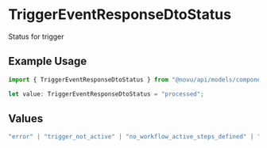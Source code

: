 # TriggerEventResponseDtoStatus

Status for trigger

## Example Usage

```typescript
import { TriggerEventResponseDtoStatus } from "@novu/api/models/components";

let value: TriggerEventResponseDtoStatus = "processed";
```

## Values

```typescript
"error" | "trigger_not_active" | "no_workflow_active_steps_defined" | "no_workflow_steps_defined" | "processed" | "subscriber_id_missing" | "no_tenant_found"
```